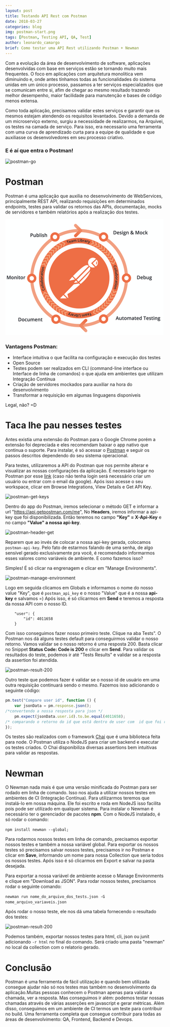 ```yaml
---
layout: post
title: Testando API Rest com Postman
date: 2018-03-27
categories: blog
img: postman-start.png
tags: [Postman, Testing API, QA, Test]
author: leonardo_camargo
brief: Como testar uma API Rest utilizando Postman + Newman
---
```

<style>


  article .center {
    margin-top: 30px;
    margin-bottom: 30px;
    text-align: center;
}

</style>

Com a evolução da área de desenvolvimento de software, aplicações desenvolvidas com base em serviços estão se tornando muito mais frequentes. O foco em aplicações com arquitetura monolitica vem diminuindo e, onde antes tínhamos todas as funcionalidades do sistema unidas em um único processo, passamos a ter serviços especializados que se comunicam entre si, afim de chegar ao mesmo resultado trazendo melhor desempenho, maior facilidade para manutenção e bases de código menos extensa.

Como toda aplicação, precisamos validar estes serviços e garantir que os mesmos estejam atendendo os requisitos levantados.
Devido a demanda de um microserviço externo, surgiu a necessidade de realizarmos, na Arquivei, os testes na camada de serviço. Para isso, era necessario uma ferramenta com uma curva de aprendizado curta para a equipe de qualidade e que auxiliasse os desenvolvedores em seu processo criativo.


### E é aí que entra o Postman!

![postman-go]({{site.baseurl}}/assets/img/posts/postman-go.gif)

# Postman

Postman é uma aplicação que auxilia no desenvolvimento de WebServices, principalmente REST API, realizando requisições em determinados endpoints, testes para validar os retornos das APIs, documentação, mocks de servidores e também relatórios após a realização dos testes.



<div class="center">
 <img src="/assets/img/posts/postman-info.png" class="img-fluid mb-1"/><br/>
</div>

### Vantagens Postman:
- Interface intuitiva o que facilita na configuração e execução dos testes
- Open Source
- Testes podem ser realizados em CLI (command-line interface ou Interface de linha de comandos) o que ajuda em ambientes que utilizam Integração Contínua
- Criação de servidores mockados para auxiliar na hora do desenvolvimento
- Transformar a requisição em algumas linguagens disponíveis

Legal, não? =D

# Taca lhe pau nesses testes

Antes existia uma extensão do Postman para o Google Chrome porém a extensão foi depreciada e eles recomendam baixar o app nativo que continua o suporte.
Para instalar, é só acessar o [Postman](https://www.getpostman.com/apps) e seguir os passos descritos dependendo do seu sistema operacional.

Para testes, utilizaremos a API do Postman que nos permite alterar e visualizar as nossas configurações da aplicação.
É necessário logar no Postman por esse [link](https://web.postman.co/) (caso não tenha login será necessário criar um usuário ou entrar com o email da google). Após isso acesse o seu workspace, clicar em Browse Integrations, View Details e Get API Key.

![postman-get-keys]({{site.baseurl}}/assets/img/posts/postman-get-key.png)

Dentro do app do Postman, iremos selecionar o método GET e informar a url "https://api.getpostman.com/me", No **Headers**, iremos informar a api-key que foi disponibilizada.
Então teremos no campo **"Key" = X-Api-Key** e no campo **"Value" a nossa api-key**.

![postman-header-get]({{site.baseurl}}/assets/img/posts/postman-headers+get.png)

Reparem que ao invés de colocar a nossa api-key gerada, colocamos ```postman-api-key```. Pelo fato de estarmos falando de uma senha, de algo sensível gerado exclusivamente pra você, é recomendado informarmos esses valores como variáveis de ambiente.
E como fazemos isso?

Simples! É só clicar na engrenagem e clicar em "Manage Environments".

![postman-manage-environment]({{site.baseurl}}/assets/img/posts/postman-manage-environments.png)

Logo em seguida clicamos em Globals e informamos o nome do nosso value "Key", que é ```postman_api_key``` e o nosso "Value" que é a nossa **api-key** e salvamos =)
Após isso, é só clicarmos em **Send** e teremos a resposta da nossa API com o nosso ID.
```{
    "user": {
        "id": 4011658
    }
```
Com isso conseguimos fazer nosso primeiro teste. Clique na aba Tests". O Postman nos dá alguns testes default para conseguirmos validar o nosso retorno. Vamos validar se o nosso retorno é uma resposta 200. Basta clicar no Snippet **Status Code: Code is 200** e clicar em **Send**. Para validar os resultados do teste, podemos ir até "Tests Results" e validar se a resposta da assertion foi atendida.

![postman-result-200]({{site.baseurl}}/assets/img/posts/postman-200.png)

Outro teste que podemos fazer é validar se o nosso id de usuário em uma outra requisição continuará sendo o mesmo. Fazemos isso adicionando o seguinte código:

``` js
pm.test("Compare user id", function () {
    var jsonData = pm.response.json();
/*convertendo a nossa resposta para json */
    pm.expect(jsonData.user.id).to.be.equal(4011658);
/* comparando o retorno do id que está dentro de user com  id que foi retornado no primeiro teste */
});
```
Os testes são realizados com o framework [Chai](http://www.chaijs.com/) que é uma biblioteca feita para node. O Postman utiliza o NodeJS para criar um backend e executar os testes criados. O Chai disponibiliza diversas assertions bem intuitivas para validar as respostas.

# Newman

O Newman nada mais é que uma versão minificada do Postman para ser rodado em linha de comando. Isso nos ajuda a utilizar nossos testes em ambientes de CI (Integração Contínua). Para utilizarmos teremos que instalá-lo em nossa máquina. Ele foi escrito e roda em NodeJS isso facilita pois pode ser utilizado em qualquer sistema. Para instalar o Newman é necessário ter o gerenciador de pacotes **npm**. Com o NodeJS instalado, é só rodar o comando:

 ``` npm install newman --global; ```

Para rodarmos nossos testes em linha de comando, precisamos exportar nossos testes e também a nossa variável global. Para exportar os nossos testes só precisamos salvar nossos testes, precisamos ir no Postman e clicar em **Save**, informando um nome para nossa Collection que seria todos os nossos testes. Após isso é só clicarmos em Export e salvar na pasta desejada.

Para exportar a nossa variável de ambiente acesse o Manage Environments e clique em "Download as JSON".
Para rodar nossos testes, precisamos rodar o seguinte comando:

```newman run nome_do_arquivo_dos_tests.json -G nome_arquivo_variaveis.json```

Após rodar o nosso teste, ele nos dá uma tabela fornecendo o resultado dos testes:

![postman-result-200]({{site.baseurl}}/assets/img/posts/postman-resultado-teste.png)

Podemos também, exportar nossos testes para html, cli, json ou junit adicionando ```-r html``` no final do comando. Será criado uma pasta "newman" no local da collection com o relatorio gerado.

# Conclusão

Postman é uma ferramenta de fácil utilização e quando bem utilizada consegue ajudar não só nos testes mas também no desenvolvimento da aplicação.Muitas pessoas conhecem o Postman apenas para validar a chamada, ver a resposta. Mas conseguimos ir além: podemos testar nossas chamadas através de várias asserções em javascript e gerar métricas. Além disso, conseguimos em um ambiente de CI termos um teste para contribuir no build.
Uma ferramenta completa que consegue contribuir para todas as áreas de desenvolvimento: QA, Frontend, Backend e Devops.
